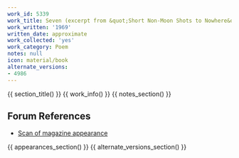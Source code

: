 ```yaml
---
work_id: 5339
work_title: Seven (excerpt from &quot;Short Non-Moon Shots to Nowhere&quot;)
work_written: '1969'
written_date: approximate
work_collected: 'yes'
work_category: Poem
notes: null
icon: material/book
alternate_versions:
- 4986
---
```


{{ section_title() }}
{{ work_info() }}
{{ notes_section() }}
## Forum References
- [Scan of magazine appearance](https://bukowskiforum.com/threads/jeopardy-vol-6-march-1970.11759/)

{{ appearances_section() }}
{{ alternate_versions_section() }}